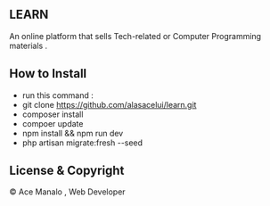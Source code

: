 ## LEARN

An online platform that sells Tech-related or Computer Programming materials .

## How to Install

-   run this command :
-   git clone https://github.com/alasacelui/learn.git
-   composer install
-   compoer update
-   npm install && npm run dev
-   php artisan migrate:fresh --seed

## License & Copyright

© Ace Manalo , Web Developer
